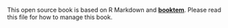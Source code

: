 This open source book is based on R Markdown and [**booktem**](https://github.com/debruine/booktem). Please read this file for how to manage this book.

